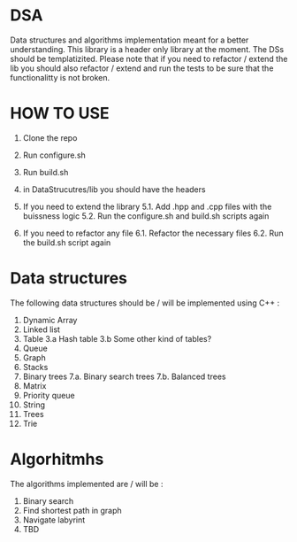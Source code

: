 # DSA
Data structures and algorithms implementation meant for a better understanding. This library is a header only library at the moment.
The DSs should be templatizited. Please note that if you need to refactor / extend the lib you should also refactor / extend and 
run the tests to be sure that the functionalitty is not broken.

# HOW TO USE 
1. Clone the repo
2. Run configure.sh
3. Run build.sh
4. in DataStrucutres/lib you should have the headers

5. If you need to extend the library
  5.1. Add .hpp and .cpp files with the buissness logic
  5.2. Run the configure.sh and build.sh scripts again

6. If you need to refactor any file
  6.1. Refactor the necessary files
  6.2. Run the build.sh script again

# Data structures 
The following data structures should be / will be implemented using C++ : 
1. Dynamic Array
2. Linked list 
3. Table
     3.a Hash table 
     3.b Some other kind of tables?
4. Queue
5. Graph
6. Stacks
7. Binary trees
   7.a. Binary search trees
   7.b. Balanced trees
8. Matrix
9. Priority queue
10. String
11. Trees 
12. Trie

# Algorhitmhs
The algorithms implemented are / will be :
1. Binary search 
2. Find shortest path in graph
3. Navigate labyrint 
4. TBD